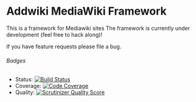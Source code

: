 Addwiki MediaWiki Framework
=======

This is a framework for Mediawiki sites
The framework is currently under development (feel free to hack along)!

If you have feature requests please file a bug.

###### Badges

* Status: [![Build Status](https://travis-ci.org/addshore/addframe.png)](https://travis-ci.org/addshore/addframe)
* Coverage: [![Code Coverage](https://scrutinizer-ci.com/g/addshore/addframe/badges/coverage.png?s=acd9971d5448361270f4e30c6f6c5ddf53b76fe3)](https://scrutinizer-ci.com/g/addshore/addframe/)
* Quality: [![Scrutinizer Quality Score](https://scrutinizer-ci.com/g/addshore/addframe/badges/quality-score.png?s=b91c10a24ee5c303a5e107a79050db66807e00b5)](https://scrutinizer-ci.com/g/addshore/addframe/)
